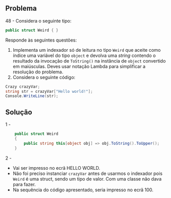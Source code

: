 ## Problema

48 - Considera o seguinte tipo:

```cs
public struct Weird { }
```

Responde às seguintes questões:

1. Implementa um indexador só de leitura no tipo `Weird` que aceite como
   índice uma variável do tipo `object` e devolva uma _string_ contendo o
   resultado da invocação de `ToString()` na instância de `object` convertido
   em maiúsculas. Deves usar notação Lambda para simplificar a resolução do
   problema.
2. Considera o seguinte código:

```cs
Crazy crazyVar;
string str = crazyVar["Hello world!"];
Console.WriteLine(str);
```

## Solução

1 -
```cs
    public struct Weird
    {
        public string this[object obj] => obj.ToString().ToUpper();
    }
```

2 - 
* Vai ser impresso no ecrã HELLO WORLD.
* Não foi preciso instanciar `crazyVar` antes de usarmos o indexador pois `Weird`
é uma struct, sendo um tipo de valor. Com uma classe não dava para fazer.
* Na sequência do código apresentado, seria impresso no ecrã 100.


